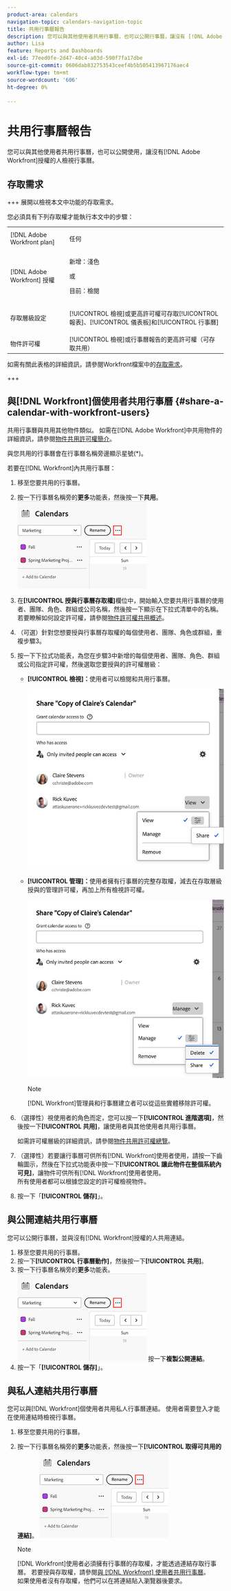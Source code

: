 ```yaml
---
product-area: calendars
navigation-topic: calendars-navigation-topic
title: 共用行事曆報告
description: 您可以與其他使用者共用行事曆，也可以公開行事曆，讓沒有 [!DNL Adobe Workfront] 授權的人檢視行事曆。
author: Lisa
feature: Reports and Dashboards
exl-id: 77eed0fe-2d47-40c4-a03d-590f7fa17dbe
source-git-commit: 0606dab832753543ceef4b5b505413967176aec4
workflow-type: tm+mt
source-wordcount: '606'
ht-degree: 0%

---
```


# 共用行事曆報告


您可以與其他使用者共用行事曆，也可以公開使用，讓沒有[!DNL Adobe Workfront]授權的人檢視行事曆。

## 存取需求

+++ 展開以檢視本文中功能的存取需求。

您必須具有下列存取權才能執行本文中的步驟：

<table style="table-layout:auto"> 
 <col> 
 </col> 
 <col> 
 </col> 
 <tbody> 
  <tr> 
   <td role="rowheader">[!DNL Adobe Workfront plan]</td> 
   <td> <p>任何</p> </td> 
  </tr> 
  <tr> 
   <td role="rowheader">[!DNL Adobe Workfront] 授權</td> 
   <td><p>新增：淺色</p>
       <p>或</p>
       <p>目前：檢閱</p></td> 
  </tr> 
  <tr> 
   <td role="rowheader">存取層級設定</td> 
   <td> <p>[!UICONTROL 檢視]或更高許可權可存取[!UICONTROL 報表]、[!UICONTROL 儀表板]和[!UICONTROL 行事曆]</p></td> 
  </tr> 
  <tr> 
   <td role="rowheader">物件許可權</td> 
   <td>[!UICONTROL 檢視]或行事曆報告的更高許可權（可存取共用）</td> 
  </tr> 
 </tbody> 
</table>

如需有關此表格的詳細資訊，請參閱Workfront檔案中的[存取需求](/help/quicksilver/administration-and-setup/add-users/access-levels-and-object-permissions/access-level-requirements-in-documentation.md)。

+++

## 與[!DNL Workfront]個使用者共用行事曆 {#share-a-calendar-with-workfront-users}

共用行事曆與共用其他物件類似。 如需在[!DNL Adobe Workfront]中共用物件的詳細資訊，請參閱[物件共用許可權簡介](../../../workfront-basics/grant-and-request-access-to-objects/sharing-permissions-on-objects-overview.md)。

與您共用的行事曆會在行事曆名稱旁邊顯示星號(&#42;)。

若要在[!DNL Workfront]內共用行事曆：

1. 移至您要共用的行事曆。
1. 按一下行事曆名稱旁的&#x200B;**更多**&#x200B;功能表，然後按一下&#x200B;**共用**。
   ![行事曆更多功能表](assets/more-menu-calendar.png)
1. 在&#x200B;**[!UICONTROL 授與行事曆存取權]**&#x200B;欄位中，開始輸入您要共用行事曆的使用者、團隊、角色、群組或公司名稱，然後按一下顯示在下拉式清單中的名稱。\
   若要瞭解如何設定許可權，請參閱[物件許可權共用概述](../../../workfront-basics/grant-and-request-access-to-objects/sharing-permissions-on-objects-overview.md)。

1. （可選）針對您想要授與行事曆存取權的每個使用者、團隊、角色或群組，重複步驟3。
1. 按一下下拉式功能表，為您在步驟3中新增的每個使用者、團隊、角色、群組或公司指定許可權，然後選取您要授與的許可權層級：

   * **[!UICONTROL 檢視]：**&#x200B;使用者可以檢閱和共用行事曆。

     ![共用行事曆以檢視存取權](assets/view-calendar.png)

   * **[!UICONTROL 管理]：**&#x200B;使用者擁有行事曆的完整存取權，減去在存取層級授與的管理許可權，再加上所有檢視許可權。

     ![共用行事曆以管理存取權](assets/manage-calendar.png)

     >[!NOTE]
     >
     >[!DNL Workfront]管理員和行事曆建立者可以從這些實體移除許可權。

1. （選擇性）視使用者的角色而定，您可以按一下&#x200B;**[!UICONTROL 進階選項]**，然後按一下&#x200B;**[!UICONTROL 共用]**&#x200B;，讓使用者與其他使用者共用行事曆。

   如需許可權層級的詳細資訊，請參閱[物件共用許可權總覽](../../../workfront-basics/grant-and-request-access-to-objects/sharing-permissions-on-objects-overview.md)。

1. （選擇性）若要讓行事曆可供所有[!DNL Workfront]使用者使用，請按一下齒輪圖示，然後在下拉式功能表中按一下&#x200B;**[!UICONTROL 讓此物件在整個系統內可見]**，讓物件可供所有[!DNL Workfront]使用者使用。\
   所有使用者都可以根據您設定的許可權檢視物件。

1. 按一下「**[!UICONTROL 儲存]**」。

## 與公開連結共用行事曆

您可以公開行事曆，並與沒有[!DNL Workfront]授權的人共用連結。

1. 移至您要共用的行事曆。
1. 按一下&#x200B;**[!UICONTROL 行事曆動作]**，然後按一下&#x200B;**[!UICONTROL 共用]**。
1. 按一下行事曆名稱旁的&#x200B;**更多**&#x200B;功能表。
   ![行事曆更多功能表](assets/more-menu-calendar.png)
按一下&#x200B;**複製公開連結**。
1. 按一下「**[!UICONTROL 儲存]**」。

## 與私人連結共用行事曆

您可以與[!DNL Workfront]個使用者共用私人行事曆連結。 使用者需要登入才能在使用連結時檢視行事曆。

1. 移至您要共用的行事曆。
1. 按一下行事曆名稱旁的&#x200B;**更多**&#x200B;功能表，然後按一下&#x200B;**[!UICONTROL 取得可共用的連結]**。
   ![行事曆更多功能表](assets/more-menu-calendar.png)

   >[!NOTE]
   >
   >[!DNL Workfront]使用者必須擁有行事曆的存取權，才能透過連結存取行事曆。 若要授與存取權，請參閱[與 [!DNL Workfront] 使用者共用行事曆](#share-a-calendar-with-workfront-users)。\
   >如果使用者沒有存取權，他們可以在將連結貼入瀏覽器後要求。
